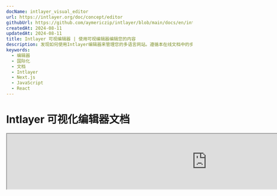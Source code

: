```yaml
---
docName: intlayer_visual_editor
url: https://intlayer.org/doc/concept/editor
githubUrl: https://github.com/aymericzip/intlayer/blob/main/docs/en/intlayer_visual_editor.md
createdAt: 2024-08-11
updatedAt: 2024-08-11
title: Intlayer 可视编辑器 | 使用可视编辑器编辑您的内容
description: 发现如何使用Intlayer编辑器来管理您的多语言网站。遵循本在线文档中的步骤，在几分钟内设置您的项目。
keywords:
  - 编辑器
  - 国际化
  - 文档
  - Intlayer
  - Next.js
  - JavaScript
  - React
---
```


# Intlayer 可视化编辑器文档

<iframe title="Visual Editor + CMS for Your Web App: Intlayer Explained" class="m-auto aspect-[16/9] w-full overflow-hidden rounded-lg border-0" allow="autoplay; gyroscope;" loading="lazy" width="1080" height="auto" src="https://www.youtube.com/embed/UDDTnirwi_4?autoplay=0&amp;origin=http://intlayer.org&amp;controls=0&amp;rel=1"/>

Intlayer 可视化编辑器是一种工具，可以将您的网站包装起来，通过可视化编辑器与您的内容声明文件进行交互。

![Intlayer 可视化编辑器界面](https://github.com/aymericzip/intlayer/blob/main/docs/assets/visual_editor.gif)

`intlayer-editor` 包基于 Intlayer，可用于 JavaScript 应用程序，例如 React (Create React App)、Vite + React 和 Next.js。

## 可视化编辑器 vs CMS

Intlayer 可视化编辑器是一种工具，允许您在本地字典的可视化编辑器中管理内容。一旦进行了更改，内容将在代码库中被替换。这意味着应用程序将被重新构建，页面将重新加载以显示新内容。

相比之下，[Intlayer CMS](https://github.com/aymericzip/intlayer/blob/main/docs/zh/intlayer_CMS.md) 是一种工具，允许您在远程字典的可视化编辑器中管理内容。一旦进行了更改，内容将**不会**影响您的代码库。网站将自动显示更改后的内容。

## 将 Intlayer 集成到您的应用程序中

有关如何集成 Intlayer 的更多详细信息，请参阅以下相关部分：

### 与 Next.js 集成

有关与 Next.js 集成的内容，请参阅[设置指南](https://github.com/aymericzip/intlayer/blob/main/docs/zh/intlayer_with_nextjs_15.md)。

### 与 Create React App 集成

有关与 Create React App 集成的内容，请参阅[设置指南](https://github.com/aymericzip/intlayer/blob/main/docs/zh/intlayer_with_create_react_app.md)。

### 与 Vite + React 集成

有关与 Vite + React 集成的内容，请参阅[设置指南](https://github.com/aymericzip/intlayer/blob/main/docs/zh/intlayer_with_vite+react.md)。

## Intlayer 编辑器如何工作

应用程序中的可视化编辑器包括以下两部分：

- 一个前端应用程序，它将在 iframe 中显示您的网站。如果您的网站使用了 Intlayer，可视化编辑器将自动检测您的内容，并允许您与之交互。一旦进行了修改，您将能够下载更改。

- 当您点击下载按钮时，可视化编辑器将向服务器发送请求，用新内容替换您的内容声明文件（无论这些文件在您的项目中声明在哪里）。

> 请注意，目前 Intlayer 编辑器将您的内容声明文件写为 JSON 文件。

## 安装

在您的项目中配置好 Intlayer 后，只需将 `intlayer-editor` 安装为开发依赖项：

```bash packageManager="npm"
npm install intlayer-editor --save-dev
```

```bash packageManager="yarn"
yarn add intlayer-editor --save-dev
```

```bash packageManager="pnpm"
pnpm add intlayer-editor --save-dev
```

## 配置

在您的 Intlayer 配置文件中，您可以自定义编辑器设置：

```typescript fileName="intlayer.config.ts" codeFormat="typescript"
import type { IntlayerConfig } from "intlayer";

const config: IntlayerConfig = {
  // ... 其他配置设置
  editor: {
    /**
     * 必需
     * 应用程序的 URL。
     * 这是可视化编辑器的目标 URL。
     * 示例：'http://localhost:3000'
     */
    applicationURL: process.env.INTLAYER_APPLICATION_URL,
    /**
     * 可选
     * 默认值为 `true`。如果为 `false`，编辑器将处于非活动状态且无法访问。
     * 可用于出于安全原因在特定环境（如生产环境）中禁用编辑器。
     */
    enabled: process.env.INTLAYER_ENABLED,
    /**
     * 可选
     * 默认值为 `8000`。
     * 编辑器服务器的端口。
     */
    port: process.env.INTLAYER_PORT,
    /**
     * 可选
     * 默认值为 "http://localhost:8000"
     * 编辑器服务器的 URL。
     */
    editorURL: process.env.INTLAYER_EDITOR_URL,
  },
};

export default config;
```

```javascript fileName="intlayer.config.mjs" codeFormat="esm"
/** @type {import('intlayer').IntlayerConfig} */
const config = {
  // ... 其他配置设置
  editor: {
    /**
     * 必需
     * 应用程序的 URL。
     * 这是可视化编辑器的目标 URL。
     * 示例：'http://localhost:3000'
     */
    applicationURL: process.env.INTLAYER_APPLICATION_URL,
    /**
     * 可选
     * 默认值为 `true`。如果为 `false`，编辑器将处于非活动状态且无法访问。
     * 可用于出于安全原因在特定环境（如生产环境）中禁用编辑器。
     */
    enabled: process.env.INTLAYER_ENABLED,
    /**
     * 可选
     * 默认值为 `8000`。
     * 可视化编辑器服务器使用的端口。
     */
    port: process.env.INTLAYER_PORT,
    /**
     * 可选
     * 默认值为 "http://localhost:8000"
     * 应用程序可访问的编辑器服务器 URL。用于限制可以与应用程序交互的来源以提高安全性。如果设置为 `'*'`，编辑器可以从任何来源访问。如果更改了端口，或者编辑器托管在不同的域上，则应设置此项。
     */
    editorURL: process.env.INTLAYER_EDITOR_URL,
  },
};

export default config;
```

```javascript fileName="intlayer.config.cjs" codeFormat="commonjs"
/** @type {import('intlayer').IntlayerConfig} */
const config = {
  // ... 其他配置设置
  editor: {
    /**
     * 必需
     * 应用程序的 URL。
     * 这是可视化编辑器的目标 URL。
     */
    applicationURL: process.env.INTLAYER_APPLICATION_URL,
    /**
     * 可选
     * 默认值为 `8000`。
     * 编辑器服务器的端口。
     */
    port: process.env.INTLAYER_PORT,
    /**
     * 可选
     * 默认值为 "http://localhost:8000"
     * 编辑器服务器的 URL。
     */
    editorURL: process.env.INTLAYER_EDITOR_URL,
    /**
     * 可选
     * 默认值为 `true`。如果为 `false`，编辑器将处于非活动状态且无法访问。
     * 可用于出于安全原因在特定环境（如生产环境）中禁用编辑器。
     */
    enabled: process.env.INTLAYER_ENABLED,
  },
};

module.exports = config;
```

> 要查看所有可用参数，请参阅[配置文档](https://github.com/aymericzip/intlayer/blob/main/docs/zh/configuration.md)。

## 使用编辑器

1. 安装编辑器后，您可以使用以下命令启动编辑器：

   ```bash packageManager="npm"
   npx intlayer-editor start
   ```

   ```bash packageManager="yarn"
   yarn intlayer-editor start
   ```

   ```bash packageManager="pnpm"
   pnpm intlayer-editor start
   ```

   > **请注意，您应该并行运行您的应用程序。** 应用程序 URL 应与您在编辑器配置中设置的 URL (`applicationURL`) 匹配。

2. 然后，打开提供的 URL。默认值为 `http://localhost:8000`。

   您可以通过将光标悬停在内容上查看每个由 Intlayer 索引的字段。

   ![悬停在内容上](https://github.com/aymericzip/intlayer/blob/main/docs/assets/intlayer_editor_hover_content.png)

3. 如果您的内容被标出，您可以长按它以显示编辑抽屉。

## 调试

如果您在使用可视化编辑器时遇到任何问题，请检查以下内容：

- 可视化编辑器和应用程序是否正在运行。

- [`editor`](https://intlayer.org/doc/concept/configuration#editor-configuration) 配置是否正确设置在您的 Intlayer 配置文件中。

  - 必需字段：
    - 应用程序 URL 应与您在编辑器配置中设置的 URL (`applicationURL`) 匹配。

- 可视化编辑器使用 iframe 显示您的网站。确保您的网站的内容安全策略 (CSP) 允许 CMS URL 作为 `frame-ancestors`（默认值为 'http://localhost:8000'）。检查编辑器控制台是否有任何错误。
